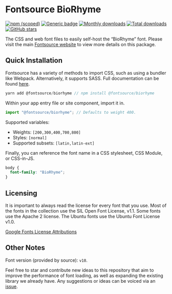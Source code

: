 # Fontsource BioRhyme

[![npm (scoped)](https://img.shields.io/npm/v/@fontsource/biorhyme?color=brightgreen)](https://www.npmjs.com/package/@fontsource/biorhyme) [![Generic badge](https://img.shields.io/badge/fontsource-passing-brightgreen)](https://github.com/fontsource/fontsource) [![Monthly downloads](https://badgen.net/npm/dm/@fontsource/biorhyme)](https://github.com/fontsource/fontsource) [![Total downloads](https://badgen.net/npm/dt/@fontsource/biorhyme)](https://github.com/fontsource/fontsource) [![GitHub stars](https://img.shields.io/github/stars/fontsource/fontsource.svg?style=social&label=Star)](https://github.com/fontsource/fontsource/stargazers)

The CSS and web font files to easily self-host the “BioRhyme” font. Please visit the main [Fontsource website](https://fontsource.org/fonts/biorhyme) to view more details on this package.

## Quick Installation

Fontsource has a variety of methods to import CSS, such as using a bundler like Webpack. Alternatively, it supports SASS. Full documentation can be found [here](https://fontsource.org/docs/introduction).

```javascript
yarn add @fontsource/biorhyme // npm install @fontsource/biorhyme
```

Within your app entry file or site component, import it in.

```javascript
import "@fontsource/biorhyme"; // Defaults to weight 400.
```

Supported variables:

- Weights: `[200,300,400,700,800]`
- Styles: `[normal]`
- Supported subsets: `[latin,latin-ext]`

Finally, you can reference the font name in a CSS stylesheet, CSS Module, or CSS-in-JS.

```css
body {
  font-family: "BioRhyme";
}
```

## Licensing

It is important to always read the license for every font that you use.
Most of the fonts in the collection use the SIL Open Font License, v1.1. Some fonts use the Apache 2 license. The Ubuntu fonts use the Ubuntu Font License v1.0.

[Google Fonts License Attributions](https://fonts.google.com/attribution)

## Other Notes

Font version (provided by source): `v10`.

Feel free to star and contribute new ideas to this repository that aim to improve the performance of font loading, as well as expanding the existing library we already have. Any suggestions or ideas can be voiced via an [issue](https://github.com/fontsource/fontsource/issues).
